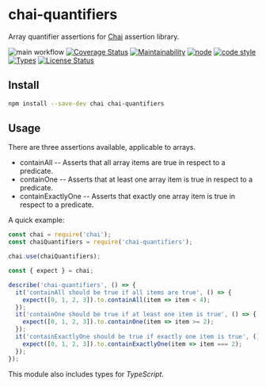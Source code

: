 # chai-quantifiers

Array quantifier assertions for [Chai](http://chaijs.com/) assertion library.

![main workflow](https://github.com/funny-bytes/chai-quantifiers/actions/workflows/main.yml/badge.svg)
[![Coverage Status](https://coveralls.io/repos/github/funny-bytes/chai-quantifiers/badge.svg?branch=master)](https://coveralls.io/github/funny-bytes/chai-quantifiers?branch=master)
[![Maintainability](https://api.codeclimate.com/v1/badges/44fb4c780c3f36b0d04f/maintainability)](https://codeclimate.com/github/funny-bytes/chai-quantifiers/maintainability)
[![node](https://img.shields.io/node/v/chai-quantifiers.svg)]()
[![code style](https://img.shields.io/badge/code_style-airbnb-brightgreen.svg)](https://github.com/airbnb/javascript)
[![Types](https://img.shields.io/npm/types/chai-quantifiers.svg)](https://www.npmjs.com/package/chai-quantifiers)
[![License Status](http://img.shields.io/npm/l/chai-quantifiers.svg)]()

## Install

```bash
npm install --save-dev chai chai-quantifiers
```

## Usage

There are three assertions available, applicable to arrays.

* containAll -- Asserts that all array items are true in respect to a predicate.
* containOne -- Asserts that at least one array item is true in respect to a predicate.
* containExactlyOne -- Asserts that exactly one array item is true in respect to a predicate.

A quick example:

```javascript
const chai = require('chai');
const chaiQuantifiers = require('chai-quantifiers');

chai.use(chaiQuantifiers);

const { expect } = chai;

describe('chai-quantifiers', () => {
  it('containAll should be true if all items are true', () => {
    expect([0, 1, 2, 3]).to.containAll(item => item < 4);
  });
  it('containOne should be true if at least one item is true', () => {
    expect([0, 1, 2, 3]).to.containOne(item => item >= 2);
  });
  it('containExactlyOne should be true if exactly one item is true', () => {
    expect([0, 1, 2, 3]).to.containExactlyOne(item => item === 2);
  });
});
```

This module also includes types for *TypeScript*.
